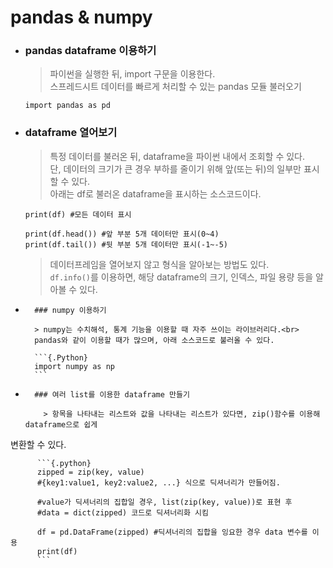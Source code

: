 # pandas & numpy

-   ### pandas dataframe 이용하기

    > 파이썬을 실행한 뒤, import 구문을 이용한다.<br>
    > 스프레드시트 데이터를 빠르게 처리할 수 있는 pandas 모듈 불러오기

    ```{.Python}
    import pandas as pd
    ```

-   ### dataframe 열어보기

    > 특정 데이터를 불러온 뒤, dataframe을 파이썬 내에서 조회할 수 있다.<br>
    >  단, 데이터의 크기가 큰 경우 부하를 줄이기 위해 앞(또는 뒤)의 일부만 표시할 수 있다.<br>
    >  아래는 df로 불러온 dataframe을 표시하는 소스코드이다.

    ```{.python}
    print(df) #모든 데이터 표시

    print(df.head()) #앞 부분 5개 데이터만 표시(0~4)
    print(df.tail()) #뒷 부분 5개 데이터만 표시(-1~-5)
    ```

    > 데이터프레임을 열어보지 않고 형식을 알아보는 방법도 있다.<br>
    >  `df.info()`를 이용하면, 해당 dataframe의 크기, 인덱스, 파일 용량 등을 알아볼 수 있다.

-       ### numpy 이용하기

        > numpy는 수치해석, 통계 기능을 이용할 때 자주 쓰이는 라이브러리다.<br>
        pandas와 같이 이용할 때가 많으며, 아래 소스코드로 불러올 수 있다.

        ```{.Python}
        import numpy as np
        ```

-       ### 여러 list를 이용한 dataframe 만들기

          > 항목을 나타내는 리스트와 값을 나타내는 리스트가 있다면, zip()함수를 이용해 dataframe으로 쉽게
변환할 수 있다.<br>

          ```{.python}
          zipped = zip(key, value)
          #{key1:value1, key2:value2, ...} 식으로 딕셔너리가 만들어짐.

          #value가 딕셔너리의 집합일 경우, list(zip(key, value))로 표현 후
          #data = dict(zipped) 코드로 딕셔너리화 시킴

          df = pd.DataFrame(zipped) #딕셔너리의 집합을 잉요한 경우 data 변수를 이용
          print(df)
          ```

